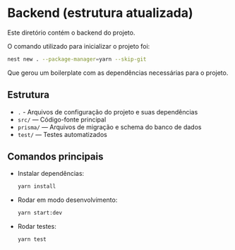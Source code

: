 # Backend (estrutura atualizada)

Este diretório contém o backend do projeto.

O comando utilizado para inicializar o projeto foi:

```sh
nest new . --package-manager=yarn --skip-git
```

Que gerou um boilerplate com as dependências necessárias para o projeto.

## Estrutura

- `.` - Arquivos de configuração do projeto e suas dependências
- `src/` — Código-fonte principal
- `prisma/` — Arquivos de migração e schema do banco de dados
- `test/` — Testes automatizados

## Comandos principais

- Instalar dependências:
  ```sh
  yarn install
  ```
- Rodar em modo desenvolvimento:
  ```sh
  yarn start:dev
  ```
- Rodar testes:
  ```sh
  yarn test
  ```
